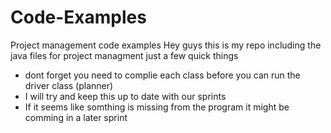 # Code-Examples
 Project management code examples
Hey guys this is my repo including the java files for project managment
just a few quick things
- dont forget you need to complie each class before you can run the driver class (planner)
- I will try and keep this up to date with our sprints
- If it seems like somthing is missing from the program it might be comming in a later sprint
